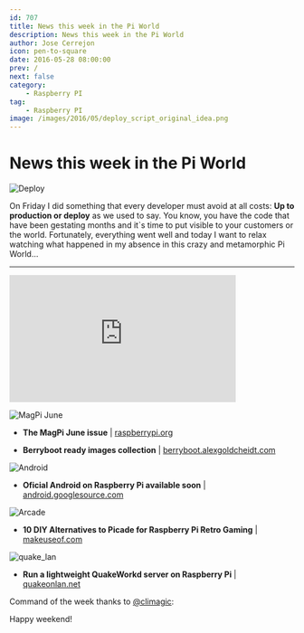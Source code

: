 ```yaml
---
id: 707
title: News this week in the Pi World
description: News this week in the Pi World
author: Jose Cerrejon
icon: pen-to-square
date: 2016-05-28 08:00:00
prev: /
next: false
category:
    - Raspberry PI
tag:
    - Raspberry PI
image: /images/2016/05/deploy_script_original_idea.png
---
```


# News this week in the Pi World

![Deploy](/images/2016/05/deploy_script_original_idea.png)

On Friday I did something that every developer must avoid at all costs: **Up to production or deploy** as we used to say. You know, you have the code that have been gestating months and it`s time to put visible to your customers or the world. Fortunately, everything went well and today I want to relax watching what happened in my absence in this crazy and metamorphic Pi World...

---

<iframe width="400" height="225" src="https://www.youtube.com/embed/PXReWIHc6-Q?rel=0&amp;showinfo=0" frameborder="0" allowfullscreen></iframe>

![MagPi June](/images/2016/05/magpi_june.png)

-   **The MagPi June issue** | [raspberrypi.org](https://www.raspberrypi.org/magpi/issues/46/)

-   **Berryboot ready images collection** | [berryboot.alexgoldcheidt.com](https://berryboot.alexgoldcheidt.com/images/)

![Android](/images/2015/04/lollipop.png)

-   **Oficial Android on Raspberry Pi available soon** | [android.googlesource.com](https://android.googlesource.com/device/pifoundation/rpi3/)

![Arcade](/images/ada_retrogaming.jpg)

-   **10 DIY Alternatives to Picade for Raspberry Pi Retro Gaming** | [makeuseof.com](https://www.makeuseof.com/tag/10-diy-alternatives-picade-raspberry-pi-retro-gaming/)

![quake_lan](/images/2016/05/quake_lan.png)

-   **Run a lightweight QuakeWorkd server on Raspberry Pi** | [quakeonlan.net](https://www.quakeonlan.net/quakeworld-co-op-edition/)

Command of the week thanks to [@climagic](https://twitter.com/climagic/):

Happy weekend!
